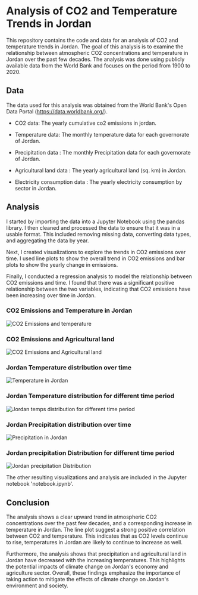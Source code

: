 # Analysis of CO2 and Temperature Trends in Jordan

This repository contains the code and data for an analysis of CO2 and temperature trends in Jordan. The goal of this analysis is to examine the relationship between atmospheric CO2 concentrations and temperature in Jordan over the past few decades. The analysis was done using publicly available data from the World Bank and focuses on the period from 1900 to 2020.

## Data
The data used for this analysis was obtained from the World Bank's Open Data Portal (https://data.worldbank.org/).

* CO2 data: The yearly cumulative co2 emissions in jordan.

* Temperature data: The monthly temperature data for each governorate of Jordan.

* Precipitation data : The monthly Precipitation data for each governorate of Jordan.

* Agricultural land data : The yearly agricultural land (sq. km) in Jordan.

* Electricity consumption data : The yearly electricity consumption by sector in Jordan.

## Analysis
I started by importing the data into a Jupyter Notebook using the pandas library. I then cleaned and processed the data to ensure that it was in a usable format. This included removing missing data, converting data types, and aggregating the data by year.

Next, I created visualizations to explore the trends in CO2 emissions over time. I used line plots to show the overall trend in CO2 emissions and bar plots to show the yearly change in emissions.

Finally, I conducted a regression analysis to model the relationship between CO2 emissions and time. I found that there was a significant positive relationship between the two variables, indicating that CO2 emissions have been increasing over time in Jordan.


### CO2 Emissions and Temperature in Jordan
![CO2 Emissions and temperature](https://user-images.githubusercontent.com/112093285/229790956-9427cc2c-3b4e-4818-bda5-88bd17b8ed60.png)

### CO2 Emissions and Agricultural land
![CO2 Emissions and Agricultural land](https://user-images.githubusercontent.com/112093285/229790975-5c8fecbd-b423-48f9-a782-76b143acc8f1.png)


### Jordan Temperature distribution over time
![Temperature in Jordan](https://user-images.githubusercontent.com/112093285/229791030-23779636-19d3-444a-b693-b73af243460c.png)

### Jordan Temperature distribution for different time period
![Jordan temps distribution for different time period](https://user-images.githubusercontent.com/112093285/229791002-d8ee5121-9430-4f04-8c6e-2e18163ff94a.png)

### Jordan Precipitation distribution over time
![Precipitation in Jordan](https://user-images.githubusercontent.com/112093285/229791066-92f5a2a6-6dc6-4bdb-b873-4f74277e9721.png)

### Jordan precipitation Distribution for different time period
![Jordan precipitation Distribution](https://user-images.githubusercontent.com/112093285/229791047-b4f9d74b-9592-42a2-b6f8-f198ddd53034.png)

The other resulting visualizations and analysis are included in the Jupyter notebook 'notebook.ipynb'.

## Conclusion
The analysis shows a clear upward trend in atmospheric CO2 concentrations over the past few decades, and a corresponding increase in temperature in Jordan. The line plot suggest a strong positive correlation between CO2 and temperature. This indicates that as CO2 levels continue to rise, temperatures in Jordan are likely to continue to increase as well.

Furthermore, the analysis shows that precipitation and agricultural land in Jordan have decreased with the increasing temperatures. This highlights the potential impacts of climate change on Jordan's economy and agriculture sector. Overall, these findings emphasize the importance of taking action to mitigate the effects of climate change on Jordan's environment and society.
